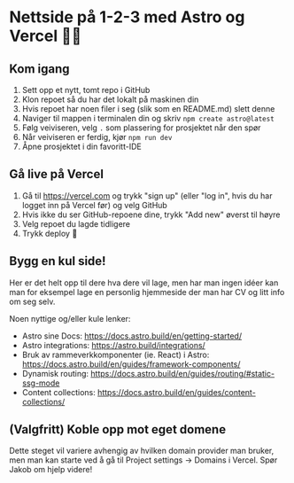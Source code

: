 # Nettside på 1-2-3 med Astro og Vercel 🧑‍🚀

## Kom igang

1. Sett opp et nytt, tomt repo i GitHub
2. Klon repoet så du har det lokalt på maskinen din
3. Hvis repoet har noen filer i seg (slik som en README.md) slett denne
4. Naviger til mappen i terminalen din og skriv `npm create astro@latest`
5. Følg veiviseren, velg `.` som plassering for prosjektet når den spør
6. Når veiviseren er ferdig, kjør `npm run dev`
7. Åpne prosjektet i din favoritt-IDE

## Gå live på Vercel

1. Gå til https://vercel.com og trykk "sign up" (eller "log in", hvis du har logget inn på Vercel før) og velg GitHub
2. Hvis ikke du ser GitHub-repoene dine, trykk "Add new" øverst til høyre
3. Velg repoet du lagde tidligere
4. Trykk deploy 🚀

## Bygg en kul side!

Her er det helt opp til dere hva dere vil lage, men har man ingen idéer kan man for eksempel lage en personlig hjemmeside der man har CV og litt info om seg selv.

Noen nyttige og/eller kule lenker:

- Astro sine Docs: https://docs.astro.build/en/getting-started/
- Astro integrations: https://astro.build/integrations/
- Bruk av rammeverkkomponenter (ie. React) i Astro: https://docs.astro.build/en/guides/framework-components/
- Dynamisk routing: https://docs.astro.build/en/guides/routing/#static-ssg-mode
- Content collections: https://docs.astro.build/en/guides/content-collections/

## (Valgfritt) Koble opp mot eget domene

Dette steget vil variere avhengig av hvilken domain provider man bruker, men man kan starte ved å gå til Project settings -> Domains i Vercel. Spør Jakob om hjelp videre!
